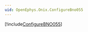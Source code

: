 ```yaml
---
uid: OpenEphys.Onix.ConfigureBno055
---
```


[!include[ConfigureBNO055](~/articles/onix-configurebno055.md)]